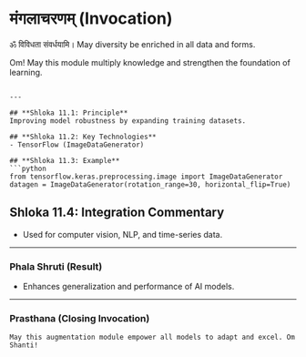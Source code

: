 # मंगलाचरणम् (Invocation)

ॐ विविधता संवर्धयामि।
May diversity be enriched in all data and forms.

Om! May this module multiply knowledge and strengthen the foundation of learning.
```

---

## **Shloka 11.1: Principle**
Improving model robustness by expanding training datasets.

## **Shloka 11.2: Key Technologies**
- TensorFlow (ImageDataGenerator)

## **Shloka 11.3: Example**
```python
from tensorflow.keras.preprocessing.image import ImageDataGenerator
datagen = ImageDataGenerator(rotation_range=30, horizontal_flip=True)
```

## **Shloka 11.4: Integration Commentary**
- Used for computer vision, NLP, and time-series data.

---

### **Phala Shruti (Result)**
- Enhances generalization and performance of AI models.

---

### **Prasthana (Closing Invocation)**

```text
May this augmentation module empower all models to adapt and excel. Om Shanti!
```
